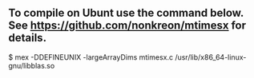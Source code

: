 ## To compile on Ubunt use the command below. See https://github.com/nonkreon/mtimesx for details.
$ mex -DDEFINEUNIX -largeArrayDims mtimesx.c /usr/lib/x86_64-linux-gnu/libblas.so


